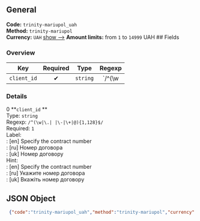 ## General 
**Code:** `trinity-mariupol_uah`  
**Method:** `trinity-mariupol`  
**Currency:** `UAH` [show -->]() 
**Amount limits:** from `1`  to `14999`  UAH ## Fields 
### Overview 
|Key|Required|Type|Regexp| 
|:---:|:---:|:---:|:---:| 
|`client_id` |✔ |`string` |`/^(\w|\.| |\-|\+|@){1,128}$/` | 
 
### Details 
0 **`client_id` **  
Type: `string`  
Regexp: `/^(\w|\.| |\-|\+|@){1,128}$/`  
Required: `1`  
Label:  
: [en] Specify the contract number  
: [ru] Номер договора  
: [uk] Номер договору  
Hint:  
: [en] Specify the contract number  
: [ru] Укажите номер договора  
: [uk] Вкажіть номер договору  
## JSON Object 
```json
 {"code":"trinity-mariupol_uah","method":"trinity-mariupol","currency":"UAH","fields":[{"key":"client_id","type":"string","label":{"en":"Specify the contract number","ru":"\u041d\u043e\u043c\u0435\u0440 \u0434\u043e\u0433\u043e\u0432\u043e\u0440\u0430","uk":"\u041d\u043e\u043c\u0435\u0440 \u0434\u043e\u0433\u043e\u0432\u043e\u0440\u0443"},"regexp":"\/^(\\w|\\.| |\\-|\\+|@){1,128}$\/","required":true,"position":1,"hint":{"en":"Specify the contract number","ru":"\u0423\u043a\u0430\u0436\u0438\u0442\u0435 \u043d\u043e\u043c\u0435\u0440 \u0434\u043e\u0433\u043e\u0432\u043e\u0440\u0430","uk":"\u0412\u043a\u0430\u0436\u0456\u0442\u044c \u043d\u043e\u043c\u0435\u0440 \u0434\u043e\u0433\u043e\u0432\u043e\u0440\u0443"},"example":"45453"}],"amount_min":1,"amount_max":14999}```  
